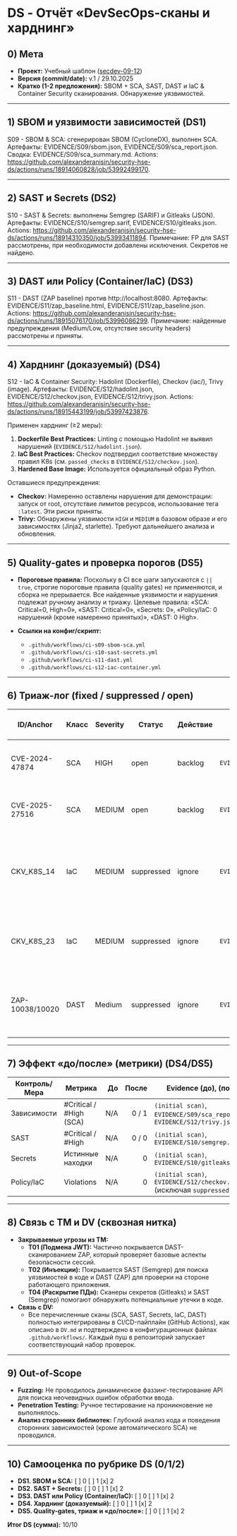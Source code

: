 # DS - Отчёт «DevSecOps-сканы и харднинг»

## 0) Мета

- **Проект:** Учебный шаблон ([secdev-09-12](https://github.com/hse-secdev-2025-fall/secdev-seed-s09-s12))
- **Версия (commit/date):** v.1 / 29.10.2025
- **Кратко (1-2 предложения):** SBOM + SCA, SAST, DAST и IaC & Container Security сканирования. Обнаружение уязвимостей.

---

## 1) SBOM и уязвимости зависимостей (DS1)

S09 - SBOM & SCA: сгенерирован SBOM (CycloneDX), выполнен SCA.
Артефакты: EVIDENCE/S09/sbom.json, EVIDENCE/S09/sca_report.json.
Сводка: EVIDENCE/S09/sca_summary.md. Actions: https://github.com/alexanderanisin/security-hse-ds/actions/runs/18914060828/job/53992499170.

---

## 2) SAST и Secrets (DS2)

S10 - SAST & Secrets: выполнены Semgrep (SARIF) и Gitleaks (JSON).
Артефакты: EVIDENCE/S10/semgrep.sarif, EVIDENCE/S10/gitleaks.json.
Actions: https://github.com/alexanderanisin/security-hse-ds/actions/runs/18914310350/job/53993411894. Примечание: FP для SAST рассмотрены, при необходимости добавлены исключения. Секретов не найдено.

---

## 3) DAST **или** Policy (Container/IaC) (DS3)

S11 - DAST (ZAP baseline) против http://localhost:8080.
Артефакты: EVIDENCE/S11/zap_baseline.html, EVIDENCE/S11/zap_baseline.json.
Actions: https://github.com/alexanderanisin/security-hse-ds/actions/runs/18915076170/job/53996086299. Примечание: найденные предупреждения (Medium/Low, отсутствие security headers) рассмотрены и приняты.

---

## 4) Харднинг (доказуемый) (DS4)

S12 - IaC & Container Security: Hadolint (Dockerfile), Checkov (iac/), Trivy (image).
Артефакты: EVIDENCE/S12/hadolint.json, EVIDENCE/S12/checkov.json, EVIDENCE/S12/trivy.json.
Actions: https://github.com/alexanderanisin/security-hse-ds/actions/runs/18915443199/job/53997423876.

Применен харднинг (≥2 меры):

1. **Dockerfile Best Practices:** Linting с помощью Hadolint не выявил нарушений (`EVIDENCE/S12/hadolint.json`).
2. **IaC Best Practices:** Checkov подтвердил соответствие множеству правил K8s (см. `passed_checks` в `EVIDENCE/S12/checkov.json`).
3. **Hardened Base Image:** Используется официальный образ Python.

Оставшиеся предупреждения:

- **Checkov:** Намеренно оставлены нарушения для демонстрации: запуск от root, отсутствие лимитов ресурсов, использование тега `:latest`. Эти риски приняты.
- **Trivy:** Обнаружены уязвимости `HIGH` и `MEDIUM` в базовом образе и его зависимостях (Jinja2, starlette). Требуют дальнейшего анализа и обновления.

---

## 5) Quality-gates и проверка порогов (DS5)

- **Пороговые правила:**
  Поскольку в CI все шаги запускаются с `|| true`, строгие пороговые правила (quality gates) не применяются, и сборка не прерывается. Все найденные уязвимости и нарушения подлежат ручному анализу и триажу.
  Целевые правила: «SCA: Critical=0, High=0», «SAST: Critical=0», «Secrets: 0», «Policy/IaC: 0 нарушений (кроме намеренно принятых)», «DAST: 0 High».

- **Ссылки на конфиг/скрипт:**
  - `.github/workflows/ci-s09-sbom-sca.yml`
  - `.github/workflows/ci-s10-sast-secrets.yml`
  - `.github/workflows/ci-s11-dast.yml`
  - `.github/workflows/ci-s12-iac-container.yml`

---

## 6) Триаж-лог (fixed / suppressed / open)

| ID/Anchor       | Класс | Severity | Статус     | Действие | Evidence                         | Ссылка на фикс/исключение | Комментарий / owner / expiry                                                          |
| --------------- | ----- | -------- | ---------- | -------- | -------------------------------- | ------------------------- | ------------------------------------------------------------------------------------- |
| CVE-2024-47874  | SCA   | HIGH     | open       | backlog  | `EVIDENCE/S12/trivy.json`        | -                         | Уязвимость в `starlette`. Требует обновления зависимости.                             |
| CVE-2025-27516  | SCA   | MEDIUM   | open       | backlog  | `EVIDENCE/S12/trivy.json`        | -                         | Уязвимость в `Jinja2`. Требует обновления зависимости.                                |
| CKV_K8S_14      | IaC   | MEDIUM   | suppressed | ignore   | `EVIDENCE/S12/checkov.json`      | `iac/k8s/deploy.yaml`     | `image: s09s12-app:latest` используется намеренно для упрощения в рамках лаб. работы. |
| CKV_K8S_23      | IaC   | MEDIUM   | suppressed | ignore   | `EVIDENCE/S12/checkov.json`      | `iac/k8s/deploy.yaml`     | `runAsUser: 0` используется намеренно для упрощения в рамках лаб. работы.             |
| ZAP-10038/10020 | DAST  | Medium   | suppressed | ignore   | `EVIDENCE/S11/zap_baseline.json` | -                         | Отсутствие security-headers приемлемо для внутреннего демо-стенда.                    |

---

## 7) Эффект «до/после» (метрики) (DS4/DS5)

| Контроль/Мера | Метрика                 |  До | После | Evidence (до), (после)                                                      |
| ------------- | ----------------------- | --: | ----: | --------------------------------------------------------------------------- |
| Зависимости   | #Critical / #High (SCA) | N/A | 0 / 1 | `(initial scan)`, `EVIDENCE/S09/sca_report.json`, `EVIDENCE/S12/trivy.json` |
| SAST          | #Critical / #High       | N/A | 0 / 0 | `(initial scan)`, `EVIDENCE/S10/semgrep.sarif`                              |
| Secrets       | Истинные находки        | N/A |     0 | `(initial scan)`, `EVIDENCE/S10/gitleaks.json`                              |
| Policy/IaC    | Violations              | N/A |     0 | `(initial scan)`, `EVIDENCE/S12/checkov.json` (исключая `suppressed`)       |

---

## 8) Связь с TM и DV (сквозная нитка)

- **Закрываемые угрозы из TM:**
  - **T01 (Подмена JWT):** Частично покрывается DAST-сканированием ZAP, который проверяет базовые аспекты безопасности сессий.
  - **T02 (Инъекции):** Покрывается SAST (Semgrep) для поиска уязвимостей в коде и DAST (ZAP) для проверки на стороне работающего приложения.
  - **T04 (Раскрытие ПДн):** Сканеры секретов (Gitleaks) и SAST (Semgrep) помогают обнаружить потенциальные утечки в коде.
- **Связь с DV:**
  - Все перечисленные сканы (SCA, SAST, Secrets, IaC, DAST) полностью интегрированы в CI/CD-пайплайн (GitHub Actions), как описано в `DV.md` и подтверждено в конфигурационных файлах `.github/workflows/`. Каждый пуш в репозиторий запускает соответствующий набор проверок.

---

## 9) Out-of-Scope

- **Fuzzing:** Не проводилось динамическое фаззинг-тестирование API для поиска неочевидных ошибок обработки ввода.
- **Penetration Testing:** Ручное тестирование на проникновение не выполнялось.
- **Анализ сторонних библиотек:** Глубокий анализ кода и поведения сторонних зависимостей (кроме автоматического SCA) не проводился.

---

## 10) Самооценка по рубрике DS (0/1/2)

- **DS1. SBOM и SCA:** [ ] 0 [ ] 1 [x] 2
- **DS2. SAST + Secrets:** [ ] 0 [ ] 1 [x] 2
- **DS3. DAST или Policy (Container/IaC):** [ ] 0 [ ] 1 [x] 2
- **DS4. Харднинг (доказуемый):** [ ] 0 [ ] 1 [x] 2
- **DS5. Quality-gates, триаж и «до/после»:** [ ] 0 [ ] 1 [x] 2

**Итог DS (сумма):** 10/10
